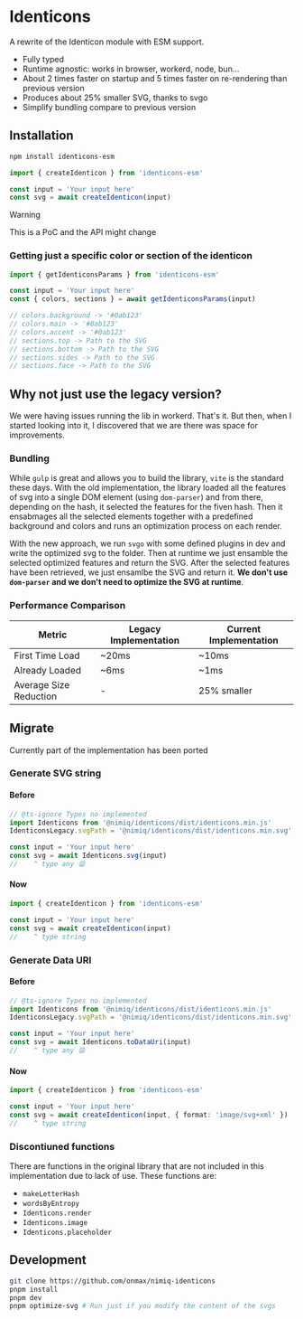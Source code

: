 # Identicons

A rewrite of the Identicon module with ESM support.

- Fully typed
- Runtime agnostic: works in browser, workerd, node, bun...
- About 2 times faster on startup and 5 times faster on re-rendering than previous version
- Produces about 25% smaller SVG, thanks to svgo
- Simplify bundling compare to previous version

## Installation

```bash
npm install identicons-esm
```

```ts
import { createIdenticon } from 'identicons-esm'

const input = 'Your input here'
const svg = await createIdenticon(input)
```

> [!WARNING]
> This is a PoC and the API might change

### Getting just a specific color or section of the identicon

```ts
import { getIdenticonsParams } from 'identicons-esm'

const input = 'Your input here'
const { colors, sections } = await getIdenticonsParams(input)

// colors.background -> '#0ab123'
// colors.main -> '#0ab123'
// colors.accent -> '#0ab123'
// sections.top -> Path to the SVG
// sections.bottom -> Path to the SVG
// sections.sides -> Path to the SVG
// sections.face -> Path to the SVG
```

## Why not just use the legacy version?

We were having issues running the lib in workerd. That's it. But then, when I started looking into it, I discovered that we are there was space for improvements.

### Bundling

While `gulp` is great and allows you to build the library, `vite` is the standard these days. With the old implementation, the library loaded all the features of svg into a single DOM element (using `dom-parser`) and from there, depending on the hash, it selected the features for the fiven hash. Then it ensabmages all the selected elements together with a predefined background and colors and runs an optimization process on each render.

With the new approach, we run `svgo` with some defined plugins in dev and write the optimized svg to the folder. Then at runtime we just ensamble the selected optimized features and return the SVG. After the selected features have been retrieved, we just ensamlbe the SVG and return it. **We don't use `dom-parser` and we don't need to optimize the SVG at runtime**.

### Performance Comparison

| Metric                 | Legacy Implementation | Current Implementation |
| ---------------------- | --------------------- | ---------------------- |
| First Time Load        | ~20ms                 | ~10ms                  |
| Already Loaded         | ~6ms                  | ~1ms                   |
| Average Size Reduction | -                     | 25% smaller            |

## Migrate

Currently part of the implementation has been ported

### Generate SVG string

#### Before

```js
// @ts-ignore Types no implemented
import Identicons from '@nimiq/identicons/dist/identicons.min.js'
IdenticonsLegacy.svgPath = '@nimiq/identicons/dist/identicons.min.svg'

const input = 'Your input here'
const svg = await Identicons.svg(input)
//    ^ type any 😩
```

#### Now

```ts
import { createIdenticon } from 'identicons-esm'

const input = 'Your input here'
const svg = await createIdenticon(input)
//    ^ type string
```

### Generate Data URI

#### Before

```js
// @ts-ignore Types no implemented
import Identicons from '@nimiq/identicons/dist/identicons.min.js'
IdenticonsLegacy.svgPath = '@nimiq/identicons/dist/identicons.min.svg'

const input = 'Your input here'
const svg = await Identicons.toDataUri(input)
//    ^ type any 😩
```

#### Now

```ts
import { createIdenticon } from 'identicons-esm'

const input = 'Your input here'
const svg = await createIdenticon(input, { format: 'image/svg+xml' })
//    ^ type string
```

### Discontiuned functions

There are functions in the original library that are not included in this implementation due to lack of use. These functions are:

- `makeLetterHash`
- `wordsByEntropy`
- `Identicons.render`
- `Identicons.image`
- `Identicons.placeholder`

## Development

```bash
git clone https://github.com/onmax/nimiq-identicons
pnpm install
pnpm dev
pnpm optimize-svg # Run just if you modify the content of the svgs
```
